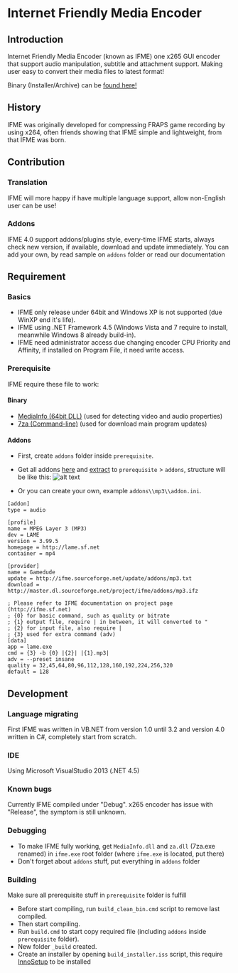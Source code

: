 # Internet Friendly Media Encoder
## Introduction
Internet Friendly Media Encoder (known as IFME) one x265 GUI encoder that support audio manipulation, subtitle and attachment support. Making user easy to convert their media files to latest format!

Binary (Installer/Archive) can be [found here!](https://sourceforge.net/projects/ifme/)


## History
IFME was originally developed for compressing FRAPS game recording by using x264, often friends showing that IFME simple and lightweight, from that IFME was born.


## Contribution
### Translation
IFME will more happy if have multiple language support, allow non-English user can be use!


### Addons
IFME 4.0 support addons/plugins style, every-time IFME starts, always check new version, if available, download and update immediately. You can add your own, by read sample on `addons` folder or read our documentation



## Requirement
### Basics
* IFME only release under 64bit and Windows XP is not supported (due WinXP end it's life).
* IFME using .NET Framework 4.5 (Windows Vista and 7 require to install, meanwhile Windows 8 already build-in).
* IFME need administrator access due changing encoder CPU Priority and Affinity, if installed on Program File, it need write access.


### Prerequisite
IFME require these file to work:

#### Binary
* [MediaInfo (64bit DLL)](http://mediaarea.net/en/MediaInfo/Download/Windows) (used for detecting video and audio properties)
* [7za (Command-line)](http://downloads.sourceforge.net/sevenzip/7za920.zip) (used for download main program updates)

#### Addons
* First, create `addons` folder inside `prerequisite`.
* Get all addons [here](https://sourceforge.net/projects/ifme/files/addons/) and [extract](http://www.7-zip.org/) to `prerequisite` > `addons`, structure will be like this:
![alt text](http://ifme.sourceforge.net/images/preq.png)

* Or you can create your own, example `addons\\mp3\\addon.ini`.
```
[addon]
type = audio

[profile]
name = MPEG Layer 3 (MP3)
dev = LAME
version = 3.99.5
homepage = http://lame.sf.net
container = mp4

[provider]
name = Gamedude
update = http://ifme.sourceforge.net/update/addons/mp3.txt
download = http://master.dl.sourceforge.net/project/ifme/addons/mp3.ifz

; Please refer to IFME documentation on project page (http://ifme.sf.net)
; {0} for basic command, such as quality or bitrate
; {1} output file, require | in between, it will converted to "
; {2} for input file, also require |
; {3} used for extra command (adv)
[data]
app = lame.exe
cmd = {3} -b {0} |{2}| |{1}.mp3| 
adv = --preset insane
quality = 32,45,64,80,96,112,128,160,192,224,256,320
default = 128
```


## Development
### Language migrating
First IFME was written in VB.NET from version 1.0 until 3.2 and version 4.0 written in C#, completely start from scratch.


### IDE
Using Microsoft VisualStudio 2013 (.NET 4.5)


### Known bugs
Currently IFME compiled under "Debug". x265 encoder has issue with "Release", the symptom is still unknown.


### Debugging
* To make IFME fully working, get `MediaInfo.dll` and `za.dll` (7za.exe renamed) in `ifme.exe` root folder (where `ifme.exe` is located, put there)
* Don't forget about `addons` stuff, put everything in `addons` folder


### Building
Make sure all prerequisite stuff in `prerequisite` folder is fulfill

* Before start compiling, run `build_clean_bin.cmd` script to remove last compiled.
* Then start compiling.
* Run `build.cmd` to start copy required file (including `addons` inside `prerequisite` folder).
* New folder `_build` created.
* Create an installer by opening `build_installer.iss` script, this require [InnoSetup](http://www.jrsoftware.org/isinfo.php) to be installed